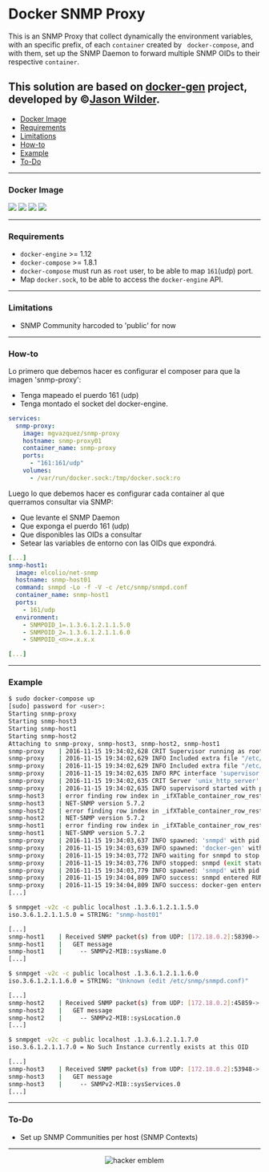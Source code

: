 # Docker SNMP Proxy

This is an SNMP Proxy that collect dynamically the environment variables, with an specific prefix, of each `container` created by ` docker-compose`, and with them, set up the SNMP Daemon to forward multiple SNMP OIDs to their respective `container`.

This solution are based on [docker-gen](https://github.com/jwilder/docker-gen) project, developed by &copy;[Jason Wilder](https://github.com/jwilder).
---

* [Docker Image](#docker-image)
* [Requirements](#requirements)
* [Limitations](#limitations)
* [How-to](#how-to)
* [Example](#example)
* [To-Do](#to-do)

---

### Docker Image

[![](https://images.microbadger.com/badges/version/mgvazquez/snmp-proxy.svg)](https://microbadger.com/images/mgvazquez/snmp-proxy "Get your own version badge on microbadger.com") [![](https://images.microbadger.com/badges/image/mgvazquez/snmp-proxy.svg)](https://microbadger.com/images/mgvazquez/snmp-proxy "Get your own image badge on microbadger.com") [![](https://images.microbadger.com/badges/commit/mgvazquez/snmp-proxy.svg)](https://microbadger.com/images/mgvazquez/snmp-proxy "Get your own version badge on microbadger.com") [![](https://images.microbadger.com/badges/license/mgvazquez/snmp-proxy.svg)](https://microbadger.com/images/mgvazquez/snmp-proxy "Get your own license badge on microbadger.com")

---

### Requirements
* `docker-engine` >= 1.12
* `docker-compose` >= 1.8.1
* `docker-compose` must run as `root` user, to be able to map `161`(udp) port.
* Map `docker.sock`, to be able to access the `docker-engine` API.

---

### Limitations
* SNMP Community harcoded to 'public' for now

---

### How-to

Lo primero que debemos hacer es configurar el composer para que la imagen 'snmp-proxy':

* Tenga mapeado el puerdo 161 (udp)
* Tenga montado el socket del docker-engine.

```yaml
services:
  snmp-proxy:
    image: mgvazquez/snmp-proxy
    hostname: snmp-proxy01
    container_name: snmp-proxy
    ports:
      - "161:161/udp"
    volumes:
      - /var/run/docker.sock:/tmp/docker.sock:ro
```

Luego lo que debemos hacer es configurar cada container al que querramos consultar via SNMP:

* Que levante el SNMP Daemon
* Que exponga el puerdo 161 (udp)
* Que disponibles las OIDs a consultar
* Setear las variables de entorno con las OIDs que expondrá.

```yaml
[...]
snmp-host1:
  image: elcolio/net-snmp
  hostname: snmp-host01
  command: snmpd -Lo -f -V -c /etc/snmp/snmpd.conf
  container_name: snmp-host1
  ports:
    - 161/udp
  environment:
    - SNMPOID_1=.1.3.6.1.2.1.1.5.0
    - SNMPOID_2=.1.3.6.1.2.1.1.6.0
    - SNMPOID_<n>=.x.x.x

[...]
```

---

### Example

```bash
$ sudo docker-compose up
[sudo] password for <user>:
Starting snmp-proxy
Starting snmp-host3
Starting snmp-host1
Starting snmp-host2
Attaching to snmp-proxy, snmp-host3, snmp-host2, snmp-host1
snmp-proxy    | 2016-11-15 19:34:02,628 CRIT Supervisor running as root (no user in config file)
snmp-proxy    | 2016-11-15 19:34:02,629 INFO Included extra file "/etc/supervisord.d/docker-gen.conf" during parsing
snmp-proxy    | 2016-11-15 19:34:02,629 INFO Included extra file "/etc/supervisord.d/snmpd.conf" during parsing
snmp-proxy    | 2016-11-15 19:34:02,635 INFO RPC interface 'supervisor' initialized
snmp-proxy    | 2016-11-15 19:34:02,635 CRIT Server 'unix_http_server' running without any HTTP authentication checking
snmp-proxy    | 2016-11-15 19:34:02,635 INFO supervisord started with pid 1
snmp-host3    | error finding row index in _ifXTable_container_row_restore
snmp-host3    | NET-SNMP version 5.7.2
snmp-host2    | error finding row index in _ifXTable_container_row_restore
snmp-host2    | NET-SNMP version 5.7.2
snmp-host1    | error finding row index in _ifXTable_container_row_restore
snmp-host1    | NET-SNMP version 5.7.2
snmp-proxy    | 2016-11-15 19:34:03,637 INFO spawned: 'snmpd' with pid 17
snmp-proxy    | 2016-11-15 19:34:03,639 INFO spawned: 'docker-gen' with pid 18
snmp-proxy    | 2016-11-15 19:34:03,772 INFO waiting for snmpd to stop
snmp-proxy    | 2016-11-15 19:34:03,776 INFO stopped: snmpd (exit status 0)
snmp-proxy    | 2016-11-15 19:34:03,779 INFO spawned: 'snmpd' with pid 27
snmp-proxy    | 2016-11-15 19:34:04,809 INFO success: snmpd entered RUNNING state, process has stayed up for > than 1 seconds (startsecs)
snmp-proxy    | 2016-11-15 19:34:04,809 INFO success: docker-gen entered RUNNING state, process has stayed up for > than 1 seconds (startsecs)
[...]
```
```bash
$ snmpget -v2c -c public localhost .1.3.6.1.2.1.1.5.0
iso.3.6.1.2.1.1.5.0 = STRING: "snmp-host01"
```
```bash
[...]
snmp-host1    | Received SNMP packet(s) from UDP: [172.18.0.2]:58390->[172.18.0.3]:161
snmp-host1    |   GET message
snmp-host1    |     -- SNMPv2-MIB::sysName.0
[...]
```
```bash
$ snmpget -v2c -c public localhost .1.3.6.1.2.1.1.6.0
iso.3.6.1.2.1.1.6.0 = STRING: "Unknown (edit /etc/snmp/snmpd.conf)"
```
```bash
[...]
snmp-host2    | Received SNMP packet(s) from UDP: [172.18.0.2]:45859->[172.18.0.5]:161
snmp-host2    |   GET message
snmp-host2    |     -- SNMPv2-MIB::sysLocation.0
[...]
```
```bash
$ snmpget -v2c -c public localhost .1.3.6.1.2.1.1.7.0
iso.3.6.1.2.1.1.7.0 = No Such Instance currently exists at this OID

```
```bash
[...]
snmp-host3    | Received SNMP packet(s) from UDP: [172.18.0.2]:53948->[172.18.0.4]:161
snmp-host3    |   GET message
snmp-host3    |     -- SNMPv2-MIB::sysServices.0
[...]
```
---

### To-Do
* Set up SNMP Communities per host (SNMP Contexts)

---

<p align="center"><img src="http://www.catb.org/hacker-emblem/glider.png" alt="hacker emblem"></p>
